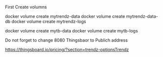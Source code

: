First Create volumns 

docker volume create mytrendz-data
docker volume create mytrendz-data-db
docker volume create mytrendz-logs

docker volume create mytb-data
docker volume create mytb-logs

Do not forget to change 8080  Thingsbaor to Publich address


https://thingsboard.io/pricing/?section=trendz-optionsTrendz